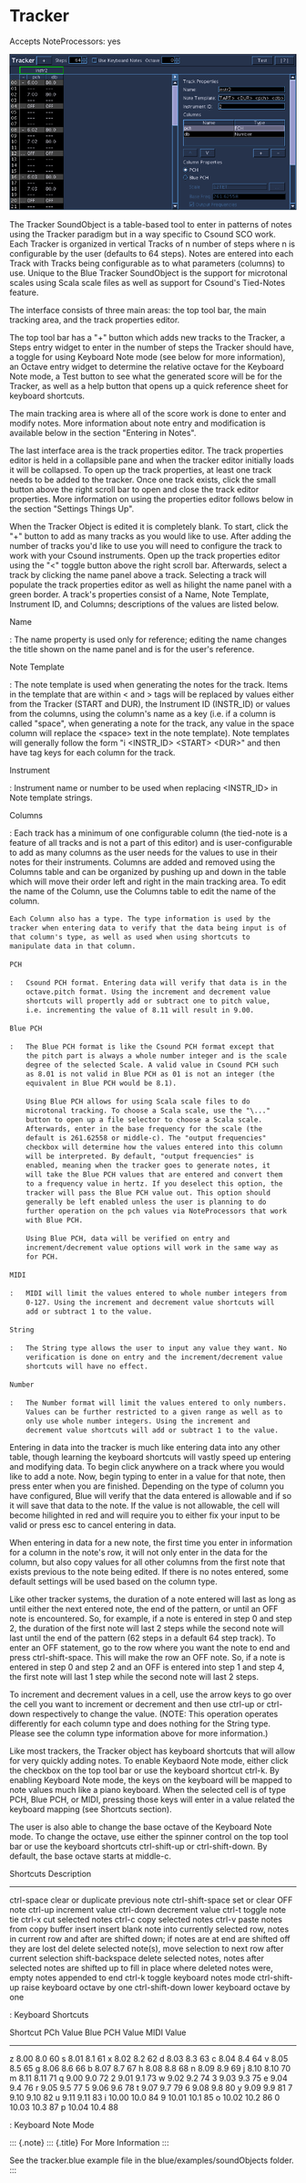 Tracker
=======

Accepts NoteProcessors: yes

![](../../../images/tracker.png)

The Tracker SoundObject is a table-based tool to enter in patterns of
notes using the Tracker paradigm but in a way specific to Csound SCO
work. Each Tracker is organized in vertical Tracks of n number of steps
where n is configurable by the user (defaults to 64 steps). Notes are
entered into each Track with Tracks being configurable as to what
parameters (columns) to use. Unique to the Blue Tracker SoundObject is
the support for microtonal scales using Scala scale files as well as
support for Csound's Tied-Notes feature.

The interface consists of three main areas: the top tool bar, the main
tracking area, and the track properties editor.

The top tool bar has a "+" button which adds new tracks to the
Tracker, a Steps entry widget to enter in the number of steps the
Tracker should have, a toggle for using Keyboard Note mode (see below
for more information), an Octave entry widget to determine the relative
octave for the Keyboard Note mode, a Test button to see what the
generated score will be for the Tracker, as well as a help button that
opens up a quick reference sheet for keyboard shortcuts.

The main tracking area is where all of the score work is done to enter
and modify notes. More information about note entry and modification is
available below in the section "Entering in Notes".

The last interface area is the track properties editor. The track
properties editor is held in a collapsible pane and when the tracker
editor initially loads it will be collapsed. To open up the track
properties, at least one track needs to be added to the tracker. Once
one track exists, click the small button above the right scroll bar to
open and close the track editor properties. More information on using
the properties editor follows below in the section "Settings Things
Up".

When the Tracker Object is edited it is completely blank. To start,
click the "+" button to add as many tracks as you would like to use.
After adding the number of tracks you'd like to use you will need to
configure the track to work with your Csound instruments. Open up the
track properties editor using the "\<" toggle button above the right
scroll bar. Afterwards, select a track by clicking the name panel above
a track. Selecting a track will populate the track properties editor as
well as hilight the name panel with a green border. A track's
properties consist of a Name, Note Template, Instrument ID, and Columns;
descriptions of the values are listed below.

Name

:   The name property is used only for reference; editing the name
    changes the title shown on the name panel and is for the user's
    reference.

Note Template

:   The note template is used when generating the notes for the track.
    Items in the template that are within \< and \> tags will be
    replaced by values either from the Tracker (START and DUR), the
    Instrument ID (INSTR\_ID) or values from the columns, using the
    column's name as a key (i.e. if a column is called "space", when
    generating a note for the track, any value in the space column will
    replace the \<space\> text in the note template). Note templates
    will generally follow the form "i \<INSTR\_ID\> \<START\> \<DUR\>"
    and then have tag keys for each column for the track.

Instrument

:   Instrument name or number to be used when replacing \<INSTR\_ID\> in
    Note template strings.

Columns

:   Each track has a minimum of one configurable column (the tied-note
    is a feature of all tracks and is not a part of this editor) and is
    user-configurable to add as many columns as the user needs for the
    values to use in their notes for their instruments. Columns are
    added and removed using the Columns table and can be organized by
    pushing up and down in the table which will move their order left
    and right in the main tracking area. To edit the name of the Column,
    use the Columns table to edit the name of the column.

    Each Column also has a type. The type information is used by the
    tracker when entering data to verify that the data being input is of
    that column's type, as well as used when using shortcuts to
    manipulate data in that column.

    PCH

    :   Csound PCH format. Entering data will verify that data is in the
        octave.pitch format. Using the increment and decrement value
        shortcuts will propertly add or subtract one to pitch value,
        i.e. incrementing the value of 8.11 will result in 9.00.

    Blue PCH

    :   The Blue PCH format is like the Csound PCH format except that
        the pitch part is always a whole number integer and is the scale
        degree of the selected Scale. A valid value in Csound PCH such
        as 8.01 is not valid in Blue PCH as 01 is not an integer (the
        equivalent in Blue PCH would be 8.1).

        Using Blue PCH allows for using Scala scale files to do
        microtonal tracking. To choose a Scala scale, use the "\..."
        button to open up a file selector to choose a Scala scale.
        Afterwards, enter in the base frequency for the scale (the
        default is 261.62558 or middle-c). The "output frequencies"
        checkbox will determine how the values entered into this column
        will be interpreted. By default, "output frequencies" is
        enabled, meaning when the tracker goes to generate notes, it
        will take the Blue PCH values that are entered and convert them
        to a frequency value in hertz. If you deselect this option, the
        tracker will pass the Blue PCH value out. This option should
        generally be left enabled unless the user is planning to do
        further operation on the pch values via NoteProcessors that work
        with Blue PCH.

        Using Blue PCH, data will be verified on entry and
        increment/decrement value options will work in the same way as
        for PCH.

    MIDI

    :   MIDI will limit the values entered to whole number integers from
        0-127. Using the increment and decrement value shortcuts will
        add or subtract 1 to the value.

    String

    :   The String type allows the user to input any value they want. No
        verification is done on entry and the increment/decrement value
        shortcuts will have no effect.

    Number

    :   The Number format will limit the values entered to only numbers.
        Values can be further restricted to a given range as well as to
        only use whole number integers. Using the increment and
        decrement value shortcuts will add or subtract 1 to the value.

Entering in data into the tracker is much like entering data into any
other table, though learning the keyboard shortcuts will vastly speed up
entering and modifying data. To begin click anywhere on a track where
you would like to add a note. Now, begin typing to enter in a value for
that note, then press enter when you are finished. Depending on the type
of column you have configured, Blue will verify that the data entered is
allowable and if so it will save that data to the note. If the value is
not allowable, the cell will become hilighted in red and will require
you to either fix your input to be valid or press esc to cancel entering
in data.

When entering in data for a new note, the first time you enter in
information for a column in the note's row, it will not only enter in
the data for the column, but also copy values for all other columns from
the first note that exists previous to the note being edited. If there
is no notes entered, some default settings will be used based on the
column type.

Like other tracker systems, the duration of a note entered will last as
long as until either the next entered note, the end of the pattern, or
until an OFF note is encountered. So, for example, if a note is entered
in step 0 and step 2, the duration of the first note will last 2 steps
while the second note will last until the end of the pattern (62 steps
in a default 64 step track). To enter an OFF statement, go to the row
where you want the note to end and press ctrl-shift-space. This will
make the row an OFF note. So, if a note is entered in step 0 and step 2
and an OFF is entered into step 1 and step 4, the first note will last 1
step while the second note will last 2 steps.

To increment and decrement values in a cell, use the arrow keys to go
over the cell you want to increment or decrement and then use ctrl-up or
ctrl-down respectively to change the value. (NOTE: This operation
operates differently for each column type and does nothing for the
String type. Please see the column type information above for more
information.)

Like most trackers, the Tracker object has keyboard shortcuts that will
allow for very quickly adding notes. To enable Keybaord Note mode,
either click the checkbox on the top tool bar or use the keyboard
shortcut ctrl-k. By enabling Keyboard Note mode, the keys on the
keyboard will be mapped to note values much like a piano keyboard. When
the selected cell is of type PCH, Blue PCH, or MIDI, pressing those keys
will enter in a value related the keyboard mapping (see Shortcuts
section).

The user is also able to change the base octave of the Keyboard Note
mode. To change the octave, use either the spinner control on the top
tool bar or use the keyboard shortcuts ctrl-shift-up or ctrl-shift-down.
By default, the base octave starts at middle-c.

  Shortcuts          Description
  ------------------ ---------------------------------------------------------------------------------------------------------------------------------------------------
  ctrl-space         clear or duplicate previous note
  ctrl-shift-space   set or clear OFF note
  ctrl-up            increment value
  ctrl-down          decrement value
  ctrl-t             toggle note tie
  ctrl-x             cut selected notes
  ctrl-c             copy selected notes
  ctrl-v             paste notes from copy buffer
  insert             insert blank note into currently selected row, notes in current row and after are shifted down; if notes are at end are shifted off they are lost
  del                delete selected note(s), move selection to next row after current selection
  shift-backspace    delete selected notes, notes after selected notes are shifted up to fill in place where deleted notes were, empty notes appended to end
  ctrl-k             toggle keyboard notes mode
  ctrl-shift-up      raise keyboard octave by one
  ctrl-shift-down    lower keyboard octave by one

  : Keyboard Shortcuts

  Shortcut   PCh Value   Blue PCH Value   MIDI Value
  ---------- ----------- ---------------- ------------
  z          8.00        8.0              60
  s          8.01        8.1              61
  x          8.02        8.2              62
  d          8.03        8.3              63
  c          8.04        8.4              64
  v          8.05        8.5              65
  g          8.06        8.6              66
  b          8.07        8.7              67
  h          8.08        8.8              68
  n          8.09        8.9              69
  j          8.10        8.10             70
  m          8.11        8.11             71
  q          9.00        9.0              72
  2          9.01        9.1              73
  w          9.02        9.2              74
  3          9.03        9.3              75
  e          9.04        9.4              76
  r          9.05        9.5              77
  5          9.06        9.6              78
  t          9.07        9.7              79
  6          9.08        9.8              80
  y          9.09        9.9              81
  7          9.10        9.10             82
  u          9.11        9.11             83
  i          10.00       10.0             84
  9          10.01       10.1             85
  o          10.02       10.2             86
  0          10.03       10.3             87
  p          10.04       10.4             88

  : Keyboard Note Mode

::: {.note}
::: {.title}
For More Information
:::

See the tracker.blue example file in the blue/examples/soundObjects
folder.
:::
